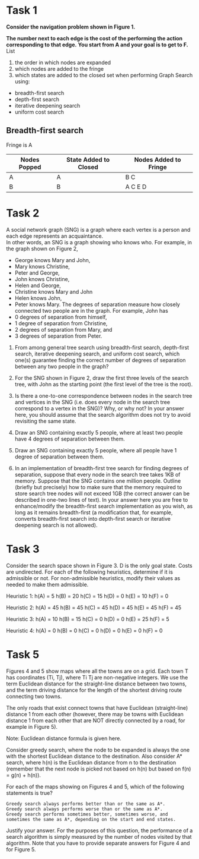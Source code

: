 # Task 1  
**Consider the navigation problem shown in Figure 1.**

**The number next to each edge is the cost of the performing the action corresponding to that edge.** 
**You start from A and your goal is to get to F.** 
List 
1. the order in which nodes are expanded
2. which nodes are added to the fringe
3. which states are added to the closed set when performing Graph Search using:
- breadth-first search  
- depth-first search  
- iterative deepening search  
- uniform cost search

## Breadth-first search
Fringe is A  

| Nodes Popped | State Added to Closed| Nodes Added to Fringe |
|--------------|----------------------|-----------------------|
| A            | A                    | B C                   |
| B            | B                    | A C E D               |


# Task 2  
A social network graph (SNG) is a graph where each vertex is a person and each edge represents an acquaintance.  
In other words, an SNG is a graph showing who knows who. 
For example, in the graph shown on Figure 2, 
- George knows Mary and John, 
- Mary knows Christine, 
- Peter and George, 
- John knows Christine, 
- Helen and George, 
- Christine knows Mary and John  
- Helen knows John, 
- Peter knows Mary.
The degrees of separation measure how closely connected two people are in the graph. 
For example, John has 
- 0 degrees of separation from himself, 
- 1 degree of separation from Christine, 
- 2 degrees of separation from Mary, and 
- 3 degrees of separation from Peter.


1. From among general tree search using breadth-first search, depth-first search, iterative deepening search, and uniform cost search, which one(s) guarantee finding the correct number of degrees of separation between any two people in the graph?

2. For the SNG shown in Figure 2, draw the first three levels of the search tree, with John as the starting point (the first level of the tree is the root).

3. Is there a one-to-one correspondence between nodes in the search tree and vertices in the SNG (i.e. does every node in the search tree correspond to a vertex in the SNG)? Why, or why not? In your answer here, you should assume that the search algorithm does not try to avoid revisiting the same state.

4. Draw an SNG containing exactly 5 people, where at least two people have 4 degrees of separation between them.

5. Draw an SNG containing exactly 5 people, where all people have 1 degree of separation between them.

6. In an implementation of breadth-first tree search for finding degrees of separation, suppose that every node in the search tree takes 1KB of memory. Suppose that the SNG contains one million people. Outline (briefly but precisely) how to make sure that the memory required to store search tree nodes will not exceed 1GB (the correct answer can be described in one-two lines of text). In your answer here you are free to enhance/modify the breadth-first search implementation as you wish, as long as it remains breadth-first (a modification that, for example, converts breadth-first search into depth-first search or iterative deepening search is not allowed). 

# Task 3  

Consider the search space shown in Figure 3. 
D is the only goal state. 
Costs are undirected. 
For each of the following heuristics, determine if it is admissible or not. 
For non-admissible heuristics, modify their values as needed to make them admissible.

Heuristic 1:
      h(A) = 5
      h(B) = 20
      h(C) = 15
      h(D) = 0
      h(E) = 10
      h(F) = 0

Heuristic 2:
      h(A) = 45
      h(B) = 45
      h(C) = 45
      h(D) = 45
      h(E) = 45
      h(F) = 45

Heuristic 3:
      h(A) = 10
      h(B) = 15
      h(C) = 0
      h(D) = 0
      h(E) = 25
      h(F) = 5

Heuristic 4:
      h(A) = 0
      h(B) = 0
      h(C) = 0
      h(D) = 0
      h(E) = 0
      h(F) = 0


# Task 5  
Figures 4 and 5 show maps where all the towns are on a grid. 
Each town T has coordinates (Ti, Tj), 
where Ti Tj are non-negative integers. 
We use the term Euclidean distance for the straight-line distance between two towns, 
and the term driving distance for the length of the shortest driving route connecting two towns. 

The only roads that exist connect towns that have Euclidean (straight-line) distance 1 from each other (however, there may be towns with Euclidean distance 1 from each other that are NOT directly connected by a road, for example in Figure 5).

Note: Euclidean distance formula is given here.

Consider greedy search, where the node to be expanded is always the one with the shortest Euclidean distance to the destination. 
Also consider A* search, where h(n) is the Euclidean distance from n to the destination (remember that the next node is picked not based on h(n) but based on f(n) = g(n) + h(n)). 

For each of the maps showing on Figures 4 and 5, which of the following statements is true?

    Greedy search always performs better than or the same as A*.
    Greedy search always performs worse than or the same as A*.
    Greedy search performs sometimes better, sometimes worse, and sometimes the same as A*, depending on the start and end states.

Justify your answer. For the purposes of this question, the performance of a search algorithm is simply measured by the number of nodes visited by that algorithm. Note that you have to provide separate answers for Figure 4 and for Figure 5.